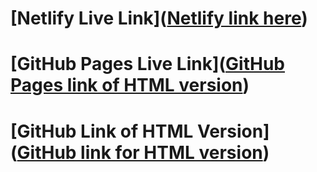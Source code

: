# [Netlify Live Link]([Netlify link here](https://astonishing-queijadas-731d9e.netlify.app))

# [GitHub Pages Live Link]([GitHub Pages link of HTML version](https://wenf7752.github.io/ALAB-320H-1-2/))

# [GitHub Link of HTML Version]([GitHub link for HTML version](https://github.com/wenF7752/ALAB-320H-1-2))
